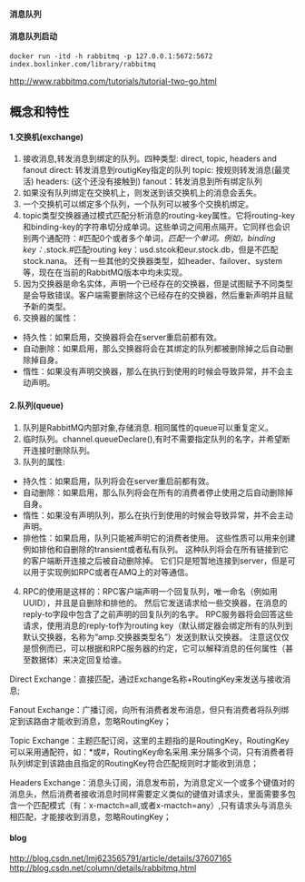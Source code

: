#### 消息队列

#### 消息队列启动

    docker run -itd -h rabbitmq -p 127.0.0.1:5672:5672 index.boxlinker.com/library/rabbitmq


http://www.rabbitmq.com/tutorials/tutorial-two-go.html



## 概念和特性

#### 1.交换机(exchange)
1. 接收消息,转发消息到绑定的队列。四种类型: direct, topic, headers and fanout
direct: 转发消息到routigKey指定的队列
topic:  按规则转发消息(最灵活)
headers: (这个还没有接触到)
fanout：转发消息到所有绑定队列
2. 如果没有队列绑定在交换机上，则发送到该交换机上的消息会丢失。
3. 一个交换机可以绑定多个队列，一个队列可以被多个交换机绑定。
4. topic类型交换器通过模式匹配分析消息的routing-key属性。它将routing-key和binding-key的字符串切分成单词。这些单词之间用点隔开。它同样也会识别两个通配符：#匹配0个或者多个单词，*匹配一个单词。例如，binding key：*.stock.#匹配routing key：usd.stcok和eur.stock.db，但是不匹配stock.nana。
还有一些其他的交换器类型，如header、failover、system等，现在在当前的RabbitMQ版本中均未实现。
5. 因为交换器是命名实体，声明一个已经存在的交换器，但是试图赋予不同类型是会导致错误。客户端需要删除这个已经存在的交换器，然后重新声明并且赋予新的类型。
6. 交换器的属性：
- 持久性：如果启用，交换器将会在server重启前都有效。
- 自动删除：如果启用，那么交换器将会在其绑定的队列都被删除掉之后自动删除掉自身。
- 惰性：如果没有声明交换器，那么在执行到使用的时候会导致异常，并不会主动声明。


####  2.队列(queue)

1. 队列是RabbitMQ内部对象,存储消息. 相同属性的queue可以重复定义。
2. 临时队列。channel.queueDeclare(),有时不需要指定队列的名字，并希望断开连接时删除队列。
3. 队列的属性:
- 持久性：如果启用，队列将会在server重启前都有效。
- 自动删除：如果启用，那么队列将会在所有的消费者停止使用之后自动删除掉自身。
- 惰性：如果没有声明队列，那么在执行到使用的时候会导致异常，并不会主动声明。
- 排他性：如果启用，队列只能被声明它的消费者使用。
这些性质可以用来创建例如排他和自删除的transient或者私有队列。
这种队列将会在所有链接到它的客户端断开连接之后被自动删除掉。
它们只是短暂地连接到server，但是可以用于实现例如RPC或者在AMQ上的对等通信。
4. RPC的使用是这样的：RPC客户端声明一个回复队列，唯一命名（例如用UUID），并且是自删除和排他的。
然后它发送请求给一些交换器，在消息的reply-to字段中包含了之前声明的回复队列的名字。
RPC服务器将会回答这些请求，使用消息的reply-to作为routing key（默认绑定器会绑定所有的队列到默认交换器，名称为“amp.交换器类型名”）发送到默认交换器。
注意这仅仅是惯例而已，可以根据和RPC服务器的约定，它可以解释消息的任何属性（甚至数据体）来决定回复给谁。



Direct Exchange：直接匹配，通过Exchange名称+RoutingKey来发送与接收消息;

Fanout Exchange：广播订阅，向所有消费者发布消息，但只有消费者将队列绑定到该路由才能收到消息，忽略RoutingKey；

Topic Exchange：主题匹配订阅，这里的主题指的是RoutingKey，RoutingKey可以采用通配符，如：*或#，RoutingKey命名采用.来分隔多个词，只有消费者将队列绑定到该路由且指定的RoutingKey符合匹配规则时才能收到消息；

Headers Exchange：消息头订阅，消息发布前，为消息定义一个或多个键值对的消息头，然后消费者接收消息时同样需要定义类似的键值对请求头，里面需要多包含一个匹配模式（有：x-mactch=all,或者x-mactch=any）,只有请求头与消息头相匹配，才能接收到消息，忽略RoutingKey；



####  blog

   http://blog.csdn.net/lmj623565791/article/details/37607165
   http://blog.csdn.net/column/details/rabbitmq.html